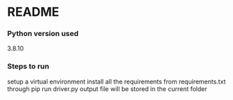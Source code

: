 # README #

### Python version used ###
3.8.10

### Steps to run ###
setup a virtual environment
install all the requirements from requirements.txt through pip
run driver.py
output file will be stored in the current folder